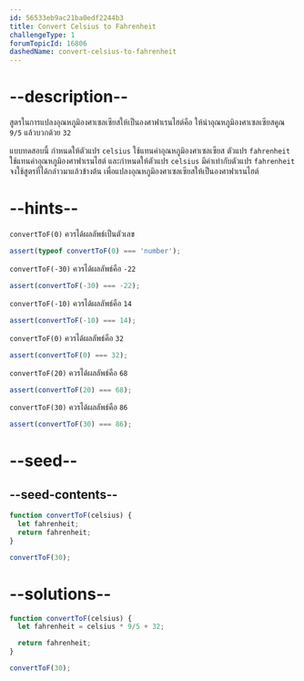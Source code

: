 ```yaml
---
id: 56533eb9ac21ba0edf2244b3
title: Convert Celsius to Fahrenheit
challengeType: 1
forumTopicId: 16806
dashedName: convert-celsius-to-fahrenheit
---
```


# --description--
สูตรในการแปลงอุณหภูมิองศาเซลเซียสให้เป็นองศาฟาเรนไฮต์คือ ให้นำอุณหภูมิองศาเซลเซียสคูณ `9/5` แล้วบวกด้วย `32` 

แบบทดสอบนี้ กำหนดให้ตัวแปร `celsius` ใช้แทนค่าอุณหภูมิองศาเซลเซียส ตัวแปร `fahrenheit` ใช้แทนค่าอุณหภูมิองศาฟาเรนไฮต์ และกำหนดให้ตัวแปร `celsius` มีค่าเท่ากับตัวแปร `fahrenheit` จงใช้สูตรที่ได้กล่าวมาแล้วข้างต้น เพื่อแปลงอุณหภูมิองศาเซลเซียสให้เป็นองศาฟาเรนไฮต์


# --hints--

`convertToF(0)` ควรได้ผลลัพธ์เป็นตัวเลข

```js
assert(typeof convertToF(0) === 'number');
```

`convertToF(-30)` ควรได้ผลลัพธ์คือ `-22`

```js
assert(convertToF(-30) === -22);
```

`convertToF(-10)` ควรได้ผลลัพธ์คือ `14`

```js
assert(convertToF(-10) === 14);
```

`convertToF(0)` ควรได้ผลลัพธ์คือ `32`

```js
assert(convertToF(0) === 32);
```

`convertToF(20)` ควรได้ผลลัพธ์คือ `68`

```js
assert(convertToF(20) === 68);
```

`convertToF(30)` ควรได้ผลลัพธ์คือ `86`

```js
assert(convertToF(30) === 86);
```

# --seed--

## --seed-contents--

```js
function convertToF(celsius) {
  let fahrenheit;
  return fahrenheit;
}

convertToF(30);
```

# --solutions--

```js
function convertToF(celsius) {
  let fahrenheit = celsius * 9/5 + 32;

  return fahrenheit;
}

convertToF(30);
```
